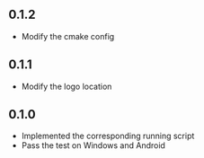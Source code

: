 ## 0.1.2

- Modify the cmake config

## 0.1.1

- Modify the logo location

## 0.1.0

- Implemented the corresponding running script
- Pass the test on Windows and Android
